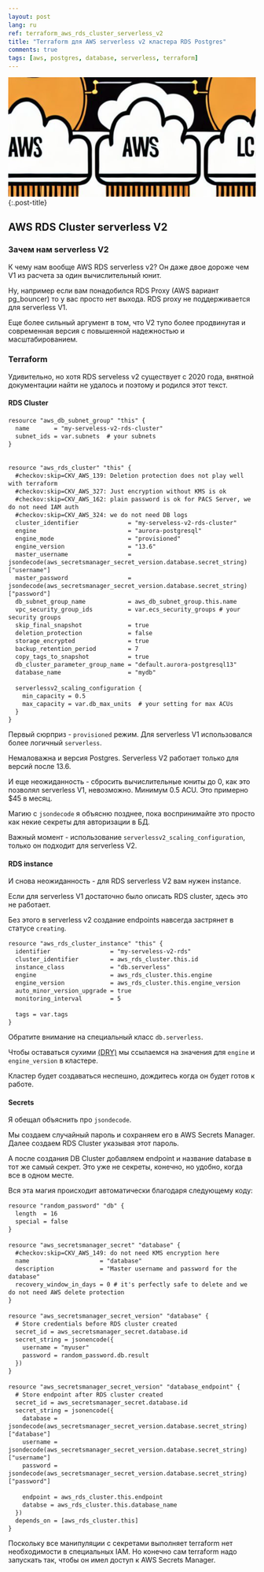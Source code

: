 ```yaml
---
layout: post
lang: ru
ref: terraform_aws_rds_cluster_serverless_v2
title: "Terraform для AWS serverless v2 кластера RDS Postgres"
comments: true
tags: [aws, postgres, database, serverless, terraform]
---
```


![](/images/steampunk_db.png){:.post-title}

## AWS RDS Cluster serverless V2

### Зачем нам serverless V2

К чему нам вообще AWS RDS serverless v2?
Он даже двое дороже чем V1 из расчета за один вычислительный юнит.

Ну, например если вам понадобился RDS Proxy (AWS вариант pg_bouncer) то у вас просто нет выхода. 
RDS proxy не поддерживается для serverless V1.

Еще более сильный аргумент в том, что V2 тупо более продвинутая и современная версия с повышенной надежностью
и масштабированием.

### Terraform

Удивительно, но хотя RDS serveless v2 существует с 2020 года, внятной документации найти не удалось и поэтому и родился этот текст.

#### RDS Cluster

```hcl
resource "aws_db_subnet_group" "this" {
  name       = "my-serveless-v2-rds-cluster"
  subnet_ids = var.subnets  # your subnets
}


resource "aws_rds_cluster" "this" {
  #checkov:skip=CKV_AWS_139: Deletion protection does not play well with terraform
  #checkov:skip=CKV_AWS_327: Just encryption without KMS is ok
  #checkov:skip=CKV_AWS_162: plain password is ok for PACS Server, we do not need IAM auth
  #checkov:skip=CKV_AWS_324: we do not need DB logs
  cluster_identifier              = "my-serveless-v2-rds-cluster"
  engine                          = "aurora-postgresql"
  engine_mode                     = "provisioned"
  engine_version                  = "13.6"        
  master_username                 = jsondecode(aws_secretsmanager_secret_version.database.secret_string)["username"]
  master_password                 = jsondecode(aws_secretsmanager_secret_version.database.secret_string)["password"]
  db_subnet_group_name            = aws_db_subnet_group.this.name
  vpc_security_group_ids          = var.ecs_security_groups # your security groups
  skip_final_snapshot             = true
  deletion_protection             = false
  storage_encrypted               = true
  backup_retention_period         = 7
  copy_tags_to_snapshot           = true
  db_cluster_parameter_group_name = "default.aurora-postgresql13"
  database_name                   = "mydb"

  serverlessv2_scaling_configuration {
    min_capacity = 0.5
    max_capacity = var.db_max_units  # your setting for max ACUs
  }
}
```

Первый сюрприз - `provisioned` режим. Для serverless V1 использовался более логичный `serverless`.
 
Немаловажна и версия Postgres. Serverless V2 работает только для версий после 13.6.

И еще неожиданность - сбросить вычислительные юниты до 0, как это позволял serverless V1, невозможно. Минимум 0.5 ACU.
Это примерно $45 в месяц.

Магию с `jsondecode` я объясню позднее, пока воспринимайте это просто как некие секреты для авторизации в БД.

Важный момент - использование `serverlessv2_scaling_configuration`, только он подходит для serverless V2.

#### RDS instance

И снова неожиданность - для RDS serverless V2 вам нужен instance.

Если для serverless V1 достаточно было описать RDS cluster, здесь это не работает.

Без этого в serverless v2 создание endpoints навсегда застрянет в статусе `creating`.

```hcl
resource "aws_rds_cluster_instance" "this" {
  identifier                 = "my-serveless-v2-rds"
  cluster_identifier         = aws_rds_cluster.this.id
  instance_class             = "db.serverless"
  engine                     = aws_rds_cluster.this.engine
  engine_version             = aws_rds_cluster.this.engine_version
  auto_minor_version_upgrade = true
  monitoring_interval        = 5

  tags = var.tags
}
```

Обратите внимание на специальный класс `db.serverless`.

Чтобы оставаться сухими [(DRY)](https://ru.wikipedia.org/wiki/Don%E2%80%99t_repeat_yourself) мы ссылаемся на значения
для `engine` и `engine_version` в кластере.

Кластер будет создаваться неспешно, дождитесь когда он будет готов к работе.

#### Secrets

Я обещал объяснить про `jsondecode`.

Мы создаем случайный пароль и сохраняем его в AWS Secrets Manager.
Далее создаем RDS Cluster указывая этот пароль.

А после создания DB Cluster добавляем endpoint и название database в тот же самый секрет.
Это уже не секреты, конечно, но удобно, когда все в одном месте.

Вся эта магия происходит автоматически благодаря следующему коду:

```hcl
resource "random_password" "db" {
  length  = 16
  special = false
}

resource "aws_secretsmanager_secret" "database" {
  #checkov:skip=CKV_AWS_149: do not need KMS encryption here
  name                    = "database"
  description             = "Master username and password for the database"
  recovery_window_in_days = 0 # it's perfectly safe to delete and we do not need AWS delete protection
}

resource "aws_secretsmanager_secret_version" "database" {
  # Store credentials before RDS cluster created
  secret_id = aws_secretsmanager_secret.database.id
  secret_string = jsonencode({
    username = "myuser"
    password = random_password.db.result
  })
}

resource "aws_secretsmanager_secret_version" "database_endpoint" {
  # Store endpoint after RDS cluster created
  secret_id = aws_secretsmanager_secret.database.id
  secret_string = jsonencode({
    database = jsondecode(aws_secretsmanager_secret_version.database.secret_string)["database"]
    username = jsondecode(aws_secretsmanager_secret_version.database.secret_string)["username"]
    password = jsondecode(aws_secretsmanager_secret_version.database.secret_string)["password"]

    endpoint = aws_rds_cluster.this.endpoint
    databse = aws_rds_cluster.this.database_name
  })
  depends_on = [aws_rds_cluster.this]
}
```

Поскольку все манипуляции с секретами выполняет terraform нет необходимости в специальных IAM.
Но конечно сам terraform надо запускать так, чтобы он имел доступ к AWS Secrets Manager.
